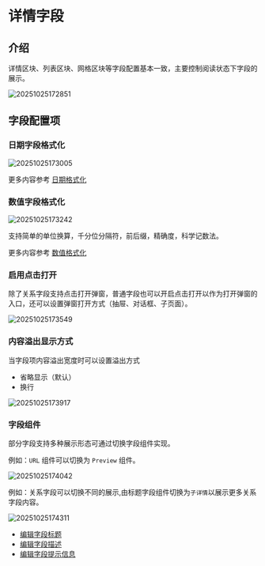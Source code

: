 # 详情字段

## 介绍

详情区块、列表区块、网格区块等字段配置基本一致，主要控制阅读状态下字段的展示。

![20251025172851](https://static-docs.nocobase.com/20251025172851.png)

## 字段配置项

### 日期字段格式化

![20251025173005](https://static-docs.nocobase.com/20251025173005.png)

更多内容参考 [日期格式化](/interface-builder/fields/specific/date-picker)

### 数值字段格式化

![20251025173242](https://static-docs.nocobase.com/20251025173242.png)

支持简单的单位换算，千分位分隔符，前后缀，精确度，科学记数法。

更多内容参考 [数值格式化](/handbook/ui/fields/field-settings/number-format)

### 启用点击打开

除了关系字段支持点击打开弹窗，普通字段也可以开启点击打开以作为打开弹窗的入口，还可以设置弹窗打开方式（抽屉、对话框、子页面）。

![20251025173549](https://static-docs.nocobase.com/20251025173549.gif)

### 内容溢出显示方式

当字段项内容溢出宽度时可以设置溢出方式

- 省略显示（默认）
- 换行

![20251025173917](https://static-docs.nocobase.com/20251025173917.png)

### 字段组件

部分字段支持多种展示形态可通过切换字段组件实现。

例如：`URL` 组件可以切换为 `Preview` 组件。

![20251025174042](https://static-docs.nocobase.com/20251025174042.png)

例如：关系字段可以切换不同的展示,由标题字段组件切换为`子详情`以展示更多关系字段内容。

![20251025174311](https://static-docs.nocobase.com/20251025174311.gif)

- [编辑字段标题](/handbook/ui/fields/field-settings/edit-title)
- [编辑字段描述](/handbook/ui/fields/field-settings/edit-description)
- [编辑字段提示信息](/handbook/ui/fields/field-settings/edit-tooltip)

